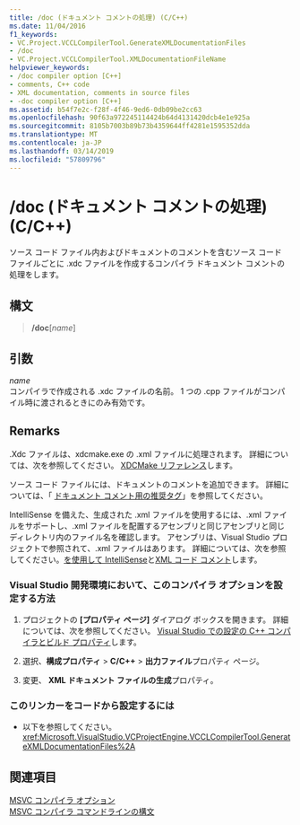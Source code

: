 ```yaml
---
title: /doc (ドキュメント コメントの処理) (C/C++)
ms.date: 11/04/2016
f1_keywords:
- VC.Project.VCCLCompilerTool.GenerateXMLDocumentationFiles
- /doc
- VC.Project.VCCLCompilerTool.XMLDocumentationFileName
helpviewer_keywords:
- /doc compiler option [C++]
- comments, C++ code
- XML documentation, comments in source files
- -doc compiler option [C++]
ms.assetid: b54f7e2c-f28f-4f46-9ed6-0db09be2cc63
ms.openlocfilehash: 90f63a972245114424b64d4131420dcb4e1e925a
ms.sourcegitcommit: 8105b7003b89b73b4359644ff4281e1595352dda
ms.translationtype: MT
ms.contentlocale: ja-JP
ms.lasthandoff: 03/14/2019
ms.locfileid: "57809796"
---
```

# <a name="doc-process-documentation-comments-cc"></a>/doc (ドキュメント コメントの処理) (C/C++)

ソース コード ファイル内およびドキュメントのコメントを含むソース コード ファイルごとに .xdc ファイルを作成するコンパイラ ドキュメント コメントの処理をします。

## <a name="syntax"></a>構文

> **/doc**[*name*]

## <a name="arguments"></a>引数

*name*<br/>
コンパイラで作成される .xdc ファイルの名前。 1 つの .cpp ファイルがコンパイル時に渡されるときにのみ有効です。

## <a name="remarks"></a>Remarks

.Xdc ファイルは、xdcmake.exe の .xml ファイルに処理されます。 詳細については、次を参照してください。 [XDCMake リファレンス](xdcmake-reference.md)します。

ソース コード ファイルには、ドキュメントのコメントを追加できます。 詳細については、「 [ドキュメント コメント用の推奨タグ](recommended-tags-for-documentation-comments-visual-cpp.md)」を参照してください。

IntelliSense を備えた、生成された .xml ファイルを使用するには、.xml ファイルをサポートし、.xml ファイルを配置するアセンブリと同じアセンブリと同じディレクトリ内のファイル名を確認します。 アセンブリは、Visual Studio プロジェクトで参照されて、.xml ファイルはあります。 詳細については、次を参照してください。[を使用して IntelliSense](/visualstudio/ide/using-intellisense)と[XML コード コメント](/visualstudio/ide/supplying-xml-code-comments)します。

### <a name="to-set-this-compiler-option-in-the-visual-studio-development-environment"></a>Visual Studio 開発環境において、このコンパイラ オプションを設定する方法

1. プロジェクトの **[プロパティ ページ]** ダイアログ ボックスを開きます。 詳細については、次を参照してください。 [Visual Studio での設定の C++ コンパイラとビルド プロパティ](../working-with-project-properties.md)します。

1. 選択、**構成プロパティ** > **C/C++** > **出力ファイル**プロパティ ページ。

1. 変更、 **XML ドキュメント ファイルの生成**プロパティ。

### <a name="to-set-this-linker-option-programmatically"></a>このリンカーをコードから設定するには

- 以下を参照してください。<xref:Microsoft.VisualStudio.VCProjectEngine.VCCLCompilerTool.GenerateXMLDocumentationFiles%2A>

## <a name="see-also"></a>関連項目

[MSVC コンパイラ オプション](compiler-options.md)<br/>
[MSVC コンパイラ コマンドラインの構文](compiler-command-line-syntax.md)
